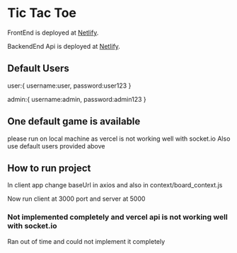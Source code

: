 # Tic Tac Toe

FrontEnd is deployed at [Netlify](https://t3-dev.netlify.app/).

BackendEnd Api is deployed at [Netlify](https://api-pwjdft6eo-shivam-deve.vercel.app/).

## Default Users

user:{
    username:user,
    password:user123
}

admin:{
    username:admin,
    password:admin123
}

## One default game is available

please run on local machine as vercel is not working well with socket.io
Also use default users provided above


## How to run project

In client app change baseUrl in axios and also in context/board_context.js

Now run client at 3000 port and server at 5000

### Not implemented completely and vercel api is not working well with socket.io

Ran out of time and could not implement it completely


